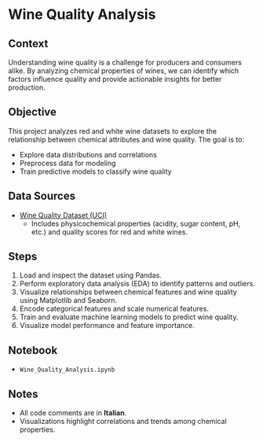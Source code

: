 # Wine Quality Analysis

## Context
Understanding wine quality is a challenge for producers and consumers alike. By analyzing chemical properties of wines, we can identify which factors influence quality and provide actionable insights for better production.

## Objective
This project analyzes red and white wine datasets to explore the relationship between chemical attributes and wine quality. The goal is to:

- Explore data distributions and correlations
- Preprocess data for modeling
- Train predictive models to classify wine quality

## Data Sources
- [Wine Quality Dataset (UCI)](https://archive.ics.uci.edu/ml/datasets/Wine+Quality)
  - Includes physicochemical properties (acidity, sugar content, pH, etc.) and quality scores for red and white wines.

## Steps
1. Load and inspect the dataset using Pandas.
2. Perform exploratory data analysis (EDA) to identify patterns and outliers.
3. Visualize relationships between chemical features and wine quality using Matplotlib and Seaborn.
4. Encode categorical features and scale numerical features.
5. Train and evaluate machine learning models to predict wine quality.
6. Visualize model performance and feature importance.

## Notebook
- `Wine_Quality_Analysis.ipynb`

## Notes
- All code comments are in **Italian**.
- Visualizations highlight correlations and trends among chemical properties.
